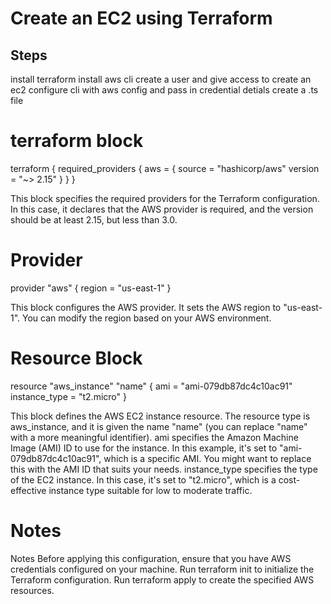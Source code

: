 # Create an EC2 using Terraform

## Steps
install terraform 
install aws cli
create a  user and give access to create an ec2
configure cli with aws config and pass in credential detials 
create a .ts file 

# terraform block
terraform {
    required_providers {
        aws = {
            source = "hashicorp/aws"
            version = "~> 2.15"
        }
    }
}


This block specifies the required providers for the Terraform configuration. In this case, it declares that the AWS provider is required, and the version should be at least 2.15, but less than 3.0.

# Provider 
provider "aws" {
    region = "us-east-1"
}

This block configures the AWS provider. It sets the AWS region to "us-east-1". You can modify the region based on your AWS environment.

# Resource Block
resource "aws_instance" "name" {
    ami           = "ami-079db87dc4c10ac91"
    instance_type = "t2.micro"
}

This block defines the AWS EC2 instance resource. The resource type is aws_instance, and it is given the name "name" (you can replace "name" with a more meaningful identifier).
ami specifies the Amazon Machine Image (AMI) ID to use for the instance. In this example, it's set to "ami-079db87dc4c10ac91", which is a specific AMI. You might want to replace this with the AMI ID that suits your needs.
instance_type specifies the type of the EC2 instance. In this case, it's set to "t2.micro", which is a cost-effective instance type suitable for low to moderate traffic.

# Notes
Notes
Before applying this configuration, ensure that you have AWS credentials configured on your machine.
Run terraform init to initialize the Terraform configuration.
Run terraform apply to create the specified AWS resources.

